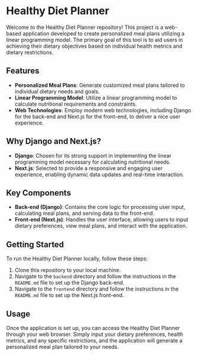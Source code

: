 # Healthy Diet Planner

Welcome to the Healthy Diet Planner repository! This project is a web-based application developed to create personalized meal plans utilizing a linear programming model. The primary goal of this tool is to aid users in achieving their dietary objectives based on individual health metrics and dietary restrictions.

## Features

- **Personalized Meal Plans**: Generate customized meal plans tailored to individual dietary needs and goals.
- **Linear Programming Model**: Utilize a  linear programming model to calculate nutritional requirements and constraints.
- **Web Technologies**: Employ modern web technologies, including Django for the back-end and Next.js for the front-end, to deliver a nice user experience.

## Why Django and Next.js?

- **Django**: Chosen for its strong support in implementing the linear programming model necessary for calculating nutritional needs.
- **Next.js**: Selected to provide a responsive and engaging user experience, enabling dynamic data updates and real-time interaction.

## Key Components

- **Back-end (Django)**: Contains the core logic for processing user input, calculating meal plans, and serving data to the front-end.
- **Front-end (Next.js)**: Handles the user interface, allowing users to input dietary preferences, view meal plans, and interact with the application.

## Getting Started

To run the Healthy Diet Planner locally, follow these steps:

1. Clone this repository to your local machine.
2. Navigate to the `backend` directory and follow the instructions in the `README.md` file to set up the Django back-end.
3. Navigate to the `frontend` directory and follow the instructions in the `README.md` file to set up the Next.js front-end.

## Usage

Once the application is set up, you can access the Healthy Diet Planner through your web browser. Simply input your dietary preferences, health metrics, and any specific restrictions, and the application will generate a personalized meal plan tailored to your needs.


